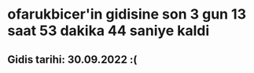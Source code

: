 # ofarukbicer'in gidisine son 3 gun 13 saat 53 dakika 44 saniye kaldi

## Gidis tarihi: 30.09.2022 :(